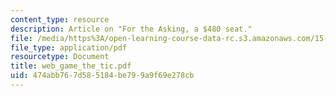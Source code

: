 ```yaml
---
content_type: resource
description: Article on "For the Asking, a $480 seat."
file: /media/https%3A/open-learning-course-data-rc.s3.amazonaws.com/15-010-economic-analysis-for-business-decisions-fall-2004/474abb767d585184be799a9f69e278cb_web_game_the_tic.pdf
file_type: application/pdf
resourcetype: Document
title: web_game_the_tic.pdf
uid: 474abb76-7d58-5184-be79-9a9f69e278cb
---
```

